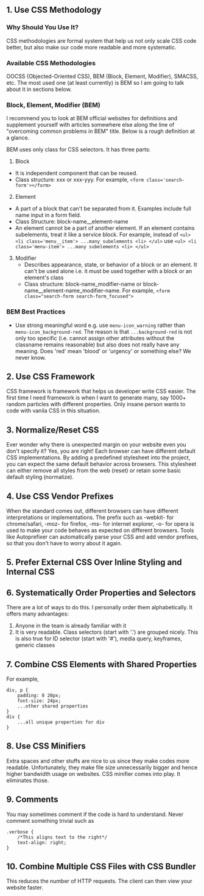 <!--insert title name here with symbol we dont need anymore json file-->
## 1. Use CSS Methodology
### Why Should You Use It? 
CSS methodologies are formal system that help us not only scale CSS code better, but also make our code more readable and more systematic. 
### Available CSS Methodologies
OOCSS (Objected-Oriented CSS), BEM (Block, Element, Modifier), SMACSS, etc. The most used one (at least currently) is BEM so I am going to talk about it in sections below.
### Block, Element, Modifier (BEM)
I recommend you to look at BEM official websites for definitions and supplement yourself with articles somewhere else along the line of "overcoming common problems in BEM" title. Below is a rough definition at a glance.

BEM uses only class for CSS selectors. It has three parts:
1. Block
  - It is independent component that can be reused.
  - Class structure: xxx or xxx-yyy. For example, `<form class='search-form'></form>`
2. Element
  - A part of a block that can't be separated from it. Examples include full name input in a form field.
  - Class Structure: block-name__element-name
  - An element cannot be a part of another element. If an element contains subelements, treat it like a service block. For example, instead of
		```
		<ul>
			<li class='menu__item'>
				...many subelements
			<li>
		</ul>
		```
		use
		```
		<ul>
			<li class='menu-item'>
				...many subelements
			<li>
		</ul>
		```
3. Modifier
	- Describes appearance, state, or behavior of a block or an element. It can't be used alone i.e. it must be used together with a block or an element's class
	- Class structure: block-name_modifier-name or block-name__element-name_modifier-name. For example, `<form class="search-form search-form_focused">`

### BEM Best Practices
  - Use strong meaningful word e.g. use `menu-icon_warning` rather than `menu-icon_background-red`. The reason is that `...background-red` is not only too specific (i.e. cannot assign other attributes without the classname remains reasonable) but also does not really have any meaning. Does 'red' mean 'blood' or 'urgency' or something else? We never know. 

## 2. Use CSS Framework
  CSS framework is framework that helps us developer write CSS easier. The first time I need framework is when I want to generate many, say 1000+ random particles with different properties. Only insane person wants to code with vanila CSS in this situation.
## 3. Normalize/Reset CSS
Ever wonder why there is unexpected margin on your website even you don't specify it? Yes, you are right! Each browser can have different default CSS implementations. By adding a predefined stylesheet into the project, you can expect the same default behavior across browsers. This stylesheet can either remove all styles from the web (reset) or retain some basic default styling (normalize).
## 4. Use CSS Vendor Prefixes
When the standard comes out, different browsers can have different interpretations or implementations. The prefix such as -webkit- for chrome/safari, -moz- for firefox, -ms- for internet explorer, -o- for opera is used to make your code behaves as expected on different browsers. Tools like Autoprefixer can automatically parse your CSS and add vendor prefixes, so that you don't have to worry about it again.
## 5. Prefer External CSS Over Inline Styling and Internal CSS
## 6. Systematically Order Properties and Selectors
There are a lot of ways to do this. I personally order them alphabetically. It offers many advantages: 
1. Anyone in the team is already familiar with it
2. It is very readable. Class selectors (start with '.') are grouped nicely. This is also true for ID selector (start with '#'), media query, keyframes, generic classes

## 7. Combine CSS Elements with Shared Properties
For example,
```
div, p {
	padding: 0 20px;
	font-size: 24px;
	...other shared properties
}
div {
	...all unique properties for div
}
```
## 8. Use CSS Minifiers
Extra spaces and other stuffs are nice to us since they make codes more readable. Unfortunately, they make file size unnecessarily bigger and hence higher bandwidth usage on websites. CSS minifier comes into play. It eliminates those.
## 9. Comments
You may sometimes comment if the code is hard to understand. Never comment something trivial such as
```
.verbose {
	/*This aligns text to the right*/
	text-align: right;
}
```
## 10. Combine Multiple CSS Files with CSS Bundler
This reduces the number of HTTP requests. The client can then view your website faster.
